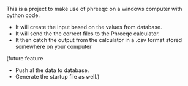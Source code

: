 This is a project to make use of phreeqc on a windows computer with python code.

- It will create the input based on the values from database.
- It will send the the correct files to the Phreeqc calculator.
- It then catch the output from the calculator in a .csv format stored somewhere on your computer

(future feature 
- Push al the data to database. 
- Generate the startup file as well.)
